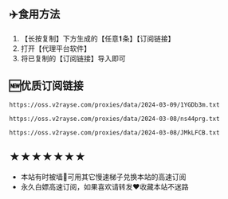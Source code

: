 ## ✈️食用方法

1. 【长按复制】下方生成的【任意𝟏条】【订阅链接】
2. 打开【代理平台软件】
3. 将已复制的【订阅链接】导入即可

## 🆕优质订阅链接
```
https://oss.v2rayse.com/proxies/data/2024-03-09/1YGDb3m.txt
```
```
https://oss.v2rayse.com/proxies/data/2024-03-08/ns44prg.txt
```
```
https://oss.v2rayse.com/proxies/data/2024-03-08/JMkLFCB.txt
```
## ★★★★★★★
- 本站有时被墙🚫可用其它慢速梯子兑换本站的高速订阅
- 永久白嫖高速订阅，如果喜欢请转发❤️收藏本站不迷路

